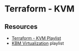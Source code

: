 # Terraform - KVM

## Resources

* [Terraform - KVM Playlist](https://www.youtube.com/playlist?list=PL98Ky4zUU6hunuznC4JJGj1iao4PNoZX_)
* [KBM Virtualization](https://www.youtube.com/playlist?list=PL98Ky4zUU6htTWMvYP0aWM2JH9Fr3GqhU) playlist
